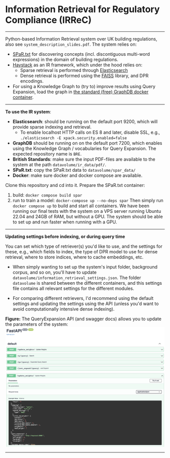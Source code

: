 # Information Retrieval for Regulatory Compliance (IRReC)

---
Python-based Information Retrieval system over UK building regulations, also see `system_description_slides.pdf`. The
system relies on:
* [SPaR.txt](https://github.com/rubenkruiper/SPaR.txt) for discovering concepts (incl. discontiguous multi-word expressions) in the domain of building regulations.
* [Haystack](https://github.com/deepset-ai/haystack/) as an IR framework, which under the hood relies on:
  * Sparse retrieval is performed through [Elasticsearch](https://www.elastic.co/downloads/elasticsearch) 
  * Dense retrieval is performed using the [FAISS](https://faiss.ai/) library, and DPR encodings.
* For using a Knowledge Graph to (try to) improve results using Query Expansion, load the
graph in [the standard (free) GraphDB docker container](https://github.com/Ontotext-AD/graphdb-docker).

---
**To use the IR system**:
* **Elasticsearch**: should be running on the default port 9200, which will provide sparse indexing and retrieval.
  * To enable localhost HTTP calls on ES 8 and later, disable SSL, e.g., `./elasticsearch -E xpack.security.enabled=false`
* **GraphDB** should be running on on the default port 7200, which enables using the Knowledge Graph / vocabularies 
for Query Expansion. The expected repository name is `BRE`.
* **British Standards**: make sure the input PDF-files are available to the system at the path `datavolume/ir_data/pdf/`.
* **SPaR.txt**: copy the SPaR.txt data to `datavolume/spar_data/`
* **Docker**: make sure docker and docker compose are available.

Clone this repository and cd into it. Prepare the SPaR.txt container:
1. build: `docker compose build spar`
2. run to train a model: `docker-compose up --no-deps spar`
Then simply run `docker compose up` to build and start all containers. We have been running our final tests with the system on a VPS server running Ubuntu 22.04 and 24GB of RAM, but without a GPU. The system should be able to set up and run faster when running with a GPU. 
<!-- ; the assumption is that you have one of the following:
1. One or several pre-trained clustering models, enabling clustering of unseen text on a CPU. To this end copy the contents
  the `cluster_data.zip` file to the path: `datavolume/cluster_data`
2. A GPU-enabled machine, with KMCUDA set up correctly (also see note see below) to be able to create your own clustering model. -->

<!-- **FIRST RUNS**  
When the system is being run for the first time, each of the docker containers is trying
to access each-others API's to continue their own processes. Therefore, it may be required to
re-initialise some of the containers. Options include:
* restart the whole system with `docker compose up`
* restart single container from separate terminal window `sudo docker-compose up --force-recreate --no-deps -d $container_name`
with `$container_name` being one of: `haystack`, `cluster`, `spar`, `query_expansion`. -->


---
**Updating settings before indexing, or during query time**

You can set which type of retriever(s) you'd like to use, and the settings for these, e.g., which fields to index, the type of DPR model to use for dense retrieval, where to store indices, where to cache embeddings, etc. 

* When simply wanting to set up the system's input folder, background corpus, and so on, you'll have to update `datavolume/information_retrieval_settings.json`. The folder `datavolume` is shared between the different containers, and this settings file contains all relevant settings for the different modules.

* For comparing different retrievers, I'd recommend using the default settings and updating the settings using the API (unless you'd want to avoid computationally intensive dense indexing). 


**Figure:** The QueryExpansion API (and swagger docs) allows you to update the parameters of the system:
![alt text](https://github.com/rubenkruiper/irrec/blob/main/swagger_qe.jpeg?raw=true)
![alt text](https://github.com/rubenkruiper/irrec/blob/main/swagger_parameters.jpeg?raw=true)

---
<!-- Old clustering module

If interested in **training a clustering model** from scratch:

* The clustering container relies on [KMCUDA](https://github.com/src-d/kmcuda)
and, therefore, it is important to adjust the `Dockerfile` inside the Clustering folder to ensure
KMCUDA installs correctly for your system setup. An Nvidia CUDA-enabled GPU is required, currently the system runs in 
Ubuntu 18.04 on a Titan Xp (CUDA_ARCH:52, Driver Version: 470.103.01, CUDA Version: 11.4). 
* When using KMCUDA, it becomes possible to rely on cosine-based KMeans. -->

